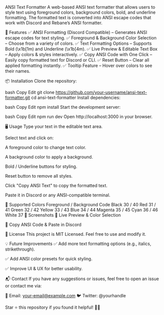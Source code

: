 ANSI Text Formatter
A web-based ANSI text formatter that allows users to style text using foreground colors, background colors, bold, and underline formatting. The formatted text is converted into ANSI escape codes that work with Discord and Rebane’s ANSI formatter.

🚀 Features
✅ ANSI Formatting (Discord Compatible) – Generates ANSI escape codes for text styling.
✅ Foreground & Background Color Selection – Choose from a variety of colors.
✅ Text Formatting Options – Supports Bold (\x1b[1m) and Underline (\x1b[4m).
✅ Live Preview & Editable Text Box – Apply colors & styles interactively.
✅ Copy ANSI Code with One Click – Easily copy formatted text for Discord or CLI.
✅ Reset Button – Clear all applied formatting instantly.
✅ Tooltip Feature – Hover over colors to see their names.

📦 Installation
Clone the repository:

bash
Copy
Edit
git clone https://github.com/your-username/ansi-text-formatter.git
cd ansi-text-formatter
Install dependencies:

bash
Copy
Edit
npm install
Start the development server:

bash
Copy
Edit
npm run dev
Open http://localhost:3000 in your browser.

🖥️ Usage
Type your text in the editable text area.

Select text and click on:

A foreground color to change text color.

A background color to apply a background.

Bold / Underline buttons for styling.

Reset button to remove all styles.

Click "Copy ANSI Text" to copy the formatted text.

Paste it in Discord or any ANSI-compatible terminal.

🎨 Supported Colors
Foreground / Background	Code
Black	30 / 40
Red	31 / 41
Green	32 / 42
Yellow	33 / 43
Blue	34 / 44
Magenta	35 / 45
Cyan	36 / 46
White	37
📸 Screenshots
🔹 Live Preview & Color Selection

🔹 Copy ANSI Code & Paste in Discord

📜 License
This project is MIT Licensed. Feel free to use and modify it.

💡 Future Improvements
✅ Add more text formatting options (e.g., italics, strikethrough).

✅ Add ANSI color presets for quick styling.

✅ Improve UI & UX for better usability.

📬 Contact
If you have any suggestions or issues, feel free to open an issue or contact me via:

📧 Email: your-email@example.com
🐦 Twitter: @yourhandle

Star ⭐ this repository if you found it helpful! 🚀🔥
